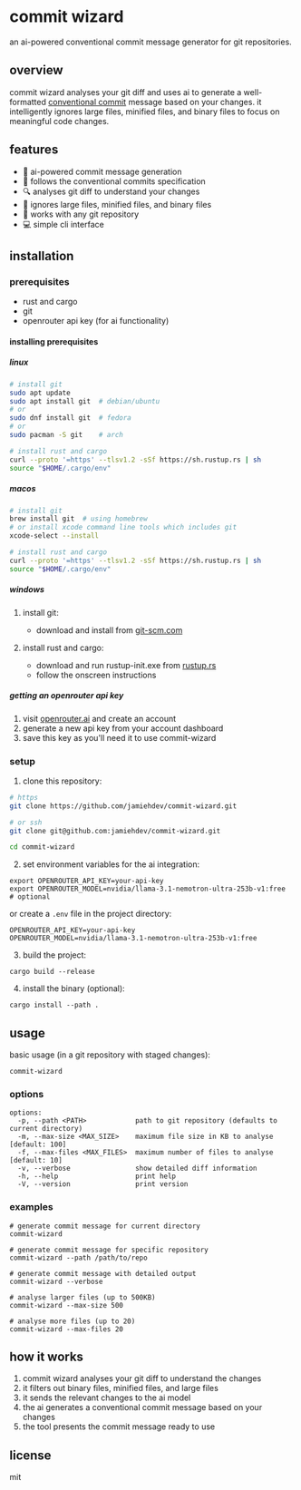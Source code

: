 # commit wizard

an ai-powered conventional commit message generator for git repositories.

## overview

commit wizard analyses your git diff and uses ai to generate a well-formatted [conventional commit](https://www.conventionalcommits.org/) message based on your changes. it intelligently ignores large files, minified files, and binary files to focus on meaningful code changes.

## features

- 🧠 ai-powered commit message generation
- 📏 follows the conventional commits specification
- 🔍 analyses git diff to understand your changes
- 🥷 ignores large files, minified files, and binary files
- 🔄 works with any git repository
- 💻 simple cli interface

## installation

### prerequisites

- rust and cargo
- git
- openrouter api key (for ai functionality)

#### installing prerequisites

##### linux

```bash
# install git
sudo apt update
sudo apt install git  # debian/ubuntu
# or
sudo dnf install git  # fedora
# or
sudo pacman -S git    # arch

# install rust and cargo
curl --proto '=https' --tlsv1.2 -sSf https://sh.rustup.rs | sh
source "$HOME/.cargo/env"
```

##### macos

```bash
# install git
brew install git  # using homebrew
# or install xcode command line tools which includes git
xcode-select --install

# install rust and cargo
curl --proto '=https' --tlsv1.2 -sSf https://sh.rustup.rs | sh
source "$HOME/.cargo/env"
```

##### windows

1. install git:
   - download and install from [git-scm.com](https://git-scm.com/download/win)

2. install rust and cargo:
   - download and run rustup-init.exe from [rustup.rs](https://rustup.rs/)
   - follow the onscreen instructions

##### getting an openrouter api key

1. visit [openrouter.ai](https://openrouter.ai/) and create an account
2. generate a new api key from your account dashboard
3. save this key as you'll need it to use commit-wizard

### setup

1. clone this repository:
```bash
# https
git clone https://github.com/jamiehdev/commit-wizard.git

# or ssh
git clone git@github.com:jamiehdev/commit-wizard.git

cd commit-wizard
```

2. set environment variables for the ai integration:
```
export OPENROUTER_API_KEY=your-api-key
export OPENROUTER_MODEL=nvidia/llama-3.1-nemotron-ultra-253b-v1:free  # optional
```

or create a `.env` file in the project directory:
```
OPENROUTER_API_KEY=your-api-key
OPENROUTER_MODEL=nvidia/llama-3.1-nemotron-ultra-253b-v1:free
```

3. build the project:
```
cargo build --release
```

4. install the binary (optional):
```
cargo install --path .
```

## usage

basic usage (in a git repository with staged changes):

```
commit-wizard
```

### options

```
options:
  -p, --path <PATH>            path to git repository (defaults to current directory)
  -m, --max-size <MAX_SIZE>    maximum file size in KB to analyse [default: 100]
  -f, --max-files <MAX_FILES>  maximum number of files to analyse [default: 10]
  -v, --verbose                show detailed diff information
  -h, --help                   print help
  -V, --version                print version
```

### examples

```
# generate commit message for current directory
commit-wizard

# generate commit message for specific repository
commit-wizard --path /path/to/repo

# generate commit message with detailed output
commit-wizard --verbose

# analyse larger files (up to 500KB)
commit-wizard --max-size 500

# analyse more files (up to 20)
commit-wizard --max-files 20
```

## how it works

1. commit wizard analyses your git diff to understand the changes
2. it filters out binary files, minified files, and large files
3. it sends the relevant changes to the ai model
4. the ai generates a conventional commit message based on your changes
5. the tool presents the commit message ready to use

## license

mit

